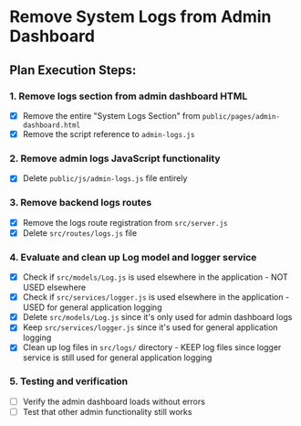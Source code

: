 # Remove System Logs from Admin Dashboard

## Plan Execution Steps:

### 1. Remove logs section from admin dashboard HTML
- [x] Remove the entire "System Logs Section" from `public/pages/admin-dashboard.html`
- [x] Remove the script reference to `admin-logs.js`

### 2. Remove admin logs JavaScript functionality
- [x] Delete `public/js/admin-logs.js` file entirely

### 3. Remove backend logs routes
- [x] Remove the logs route registration from `src/server.js`
- [x] Delete `src/routes/logs.js` file

### 4. Evaluate and clean up Log model and logger service
- [x] Check if `src/models/Log.js` is used elsewhere in the application - NOT USED elsewhere
- [x] Check if `src/services/logger.js` is used elsewhere in the application - USED for general application logging
- [x] Delete `src/models/Log.js` since it's only used for admin dashboard logs
- [x] Keep `src/services/logger.js` since it's used for general application logging
- [x] Clean up log files in `src/logs/` directory - KEEP log files since logger service is still used for general application logging

### 5. Testing and verification
- [ ] Verify the admin dashboard loads without errors
- [ ] Test that other admin functionality still works
